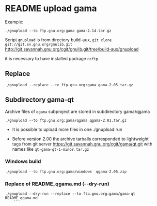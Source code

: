 # README upload gama

Example:

```
./gnupload --to ftp.gnu.org:gama gama-2.14.tar.gz
```


Script ```gnupload``` is from directory build-aux, ```git clone git://git.sv.gnu.org/gnulib.git```
http://git.savannah.gnu.org/cgit/gnulib.git/tree/build-aux/gnupload

it is necessary to have installed package ```ncftp```


## Replace

```
./gnupload --replace --to ftp.gnu.org:gama gama-2.05.tar.gz
```


## Subdirectory gama-qt

Archive files of ```qgama``` subproject are stored in subdirectory gama/qgama

```
./gnupload --to ftp.gnu.org:gama/qgama qgama-2.01.tar.gz
```

* It is possible to upload more files in one ./gnupload run

* Before version 2.00 the archive tarballs corresponded to lightweight tags
  from git server https://git.savannah.gnu.org/cgit/gama/qt.git
   with names like ```qt-gama-qt-1-minor.tar.gz```


### Windows build

```
./gnupload --to ftp.gnu.org:gama/windows  qgama-2.06.zip
```

### Replace of README_qgama.md  (--dry-run)

```
./gnupload --dry-run --replace --to ftp.gnu.org:gama/gama-qt README_qgama.md
	```
